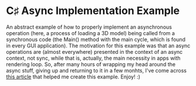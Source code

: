 # C♯ Async Implementation Example
An abstract example of how to properly implement an asynchronous operation (here, a process of loading a 3D model) being called from a synchronous code (the Main() method with the main cycle, which is found in every GUI application). The motivation for this example was that an async operations are (almost everywhere) presented in the context of an async context, not sync, while that is, actually, the main necessity in apps with rendering loop. So, after many hours of wrapping my head around the async stuff, giving up and returning to it in a few monhts, I've come across [this article](http://www.stevevermeulen.com/index.php/2017/09/using-async-await-in-unity3d-2017/) that helped me create this example. Enjoy! :)

